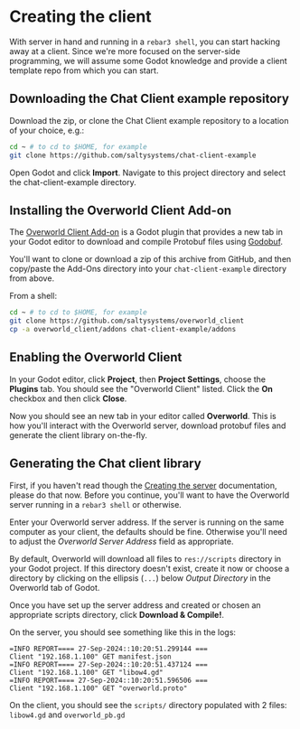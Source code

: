 # Creating the client

With server in hand and running in a `rebar3 shell`, you can start hacking away
at a client. Since we're more focused on the server-side programming, we will
assume some Godot knowledge and provide a client template repo from which you
can start.

## Downloading the Chat Client example repository
Download the zip, or clone the Chat Client example repository to a location of
your choice, e.g.:

```bash
cd ~ # to cd to $HOME, for example
git clone https://github.com/saltysystems/chat-client-example
```

Open Godot and click **Import**. Navigate to this project directory and select
the chat-client-example directory.

## Installing the Overworld Client Add-on
The [Overworld Client Add-on](https://github.com/saltysystems/overworld_client)
is a Godot plugin that provides a new tab in your Godot editor to download and
compile Protobuf files using [Godobuf](https://github.com/oniksan/godobuf). 

You'll want to clone or download a zip of this archive from GitHub, and then
copy/paste the Add-Ons directory into your `chat-client-example` directory from above.

From a shell:
```bash
cd ~ # to cd to $HOME, for example
git clone https://github.com/saltysystems/overworld_client
cp -a overworld_client/addons chat-client-example/addons
```

## Enabling the Overworld Client
In your Godot editor, click **Project**, then **Project Settings**, choose the
**Plugins** tab. You should see the "Overworld Client" listed. Click the **On**
checkbox and then click **Close**.

Now you should see an new tab in your editor called **Overworld**. This is how
you'll interact with the Overworld server, download protobuf files and generate
the client library on-the-fly.

## Generating the Chat client library

First, if you haven't read though the [Creating the server](server.md)
documentation, please do that now. Before you continue, you'll want to have the
Overworld server running in a `rebar3 shell` or otherwise. 

Enter your Overworld server address. If the server is running on the same
computer as your client, the defaults should be fine. Otherwise you'll need to
adjust the _Overworld Server Address_ field as appropriate.

By default, Overworld will download all files to `res://scripts` directory in
your Godot project. If this directory doesn't exist, create it now or choose a
directory by clicking on the ellipsis (`...`) below _Output Directory_ in the
Overworld tab of Godot.

Once you have set up the server address and created or chosen an appropriate
scripts directory, click **Download & Compile!**. 

On the server, you should see something like this in the logs:
```
=INFO REPORT==== 27-Sep-2024::10:20:51.299144 ===
Client "192.168.1.100" GET manifest.json
=INFO REPORT==== 27-Sep-2024::10:20:51.437124 ===
Client "192.168.1.100" GET "libow4.gd"
=INFO REPORT==== 27-Sep-2024::10:20:51.596506 ===
Client "192.168.1.100" GET "overworld.proto"
```

On the client, you should see the `scripts/` directory populated with 2 files:
`libow4.gd` and `overworld_pb.gd`
